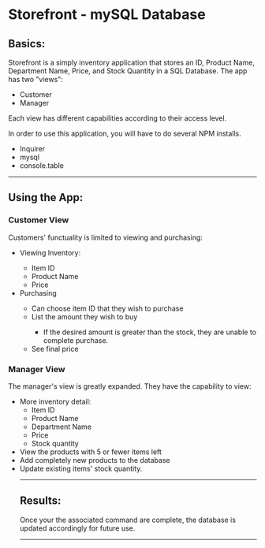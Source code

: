 <h1>Storefront - mySQL Database</h1>
<h2>Basics:</h2>
<p>Storefront is a simply inventory application that stores an ID, Product Name, Department Name, Price, and Stock Quantity in a SQL Database. The app has two "views":</p>
<ul>
 <li>Customer</li>
 <li>Manager</li>
</ul>
<p>Each view has different capabilities according to their access level.</p>

<p>In order to use this application, you will have to do several NPM installs.</p>
<ul>
  <li>Inquirer</li>
  <li>mysql</li>
  <li>console.table</li>
</ul>

--------------------------------------------------------------------------------------------------------

<h2>Using the App:</h2>
<h3>Customer View</h3>
<p>Customers' functuality is limited to viewing and purchasing:</p>
    <ul>
        <li>Viewing Inventory:</li>
            <ul>
                <li>Item ID</li>
                <li>Product Name</li>
                <li>Price</li>
            </ul>
        <li>Purchasing</li>
            <ul>
                <li>Can choose item ID that they wish to purchase</li>
                <li>List the amount they wish to buy</li>
                    <ul><li>If the desired amount is greater than the stock, they are unable to complete purchase.</li></ul>
                <li>See final price</li>
            </ul>
    </ul>

<h3>Manager View</h3>
<p>The manager's view is greatly expanded. They have the capability to view:</p>
    <ul>
        <li>More inventory detail:
            <ul>
                <li>Item ID</li>
                <li>Product Name</li>
                <li>Department Name</li>
                <li>Price</li>
                <li>Stock quantity</li>
            </ul>
        <li>View the products with 5 or fewer items left</li>
        <li>Add completely new products to the database</li>
        <li> Update existing items' stock quantity.</li>

--------------------------------------------------------------------------------------------------------

<h2>Results:</h2>
<p>Once your the associated command are complete, the database is updated accordingly for future use.</p>

--------------------------------------------------------------------------------------------------------